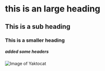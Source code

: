 # this is an large heading 
## This is a sub heading 
### This is a smaller heading








##### added some  headers

![Image of Yaktocat](https://octodex.github.com/images/yaktocat.png)
